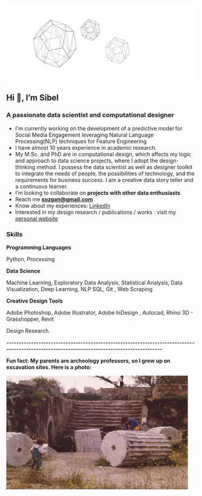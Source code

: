 
<img src="https://github.com/sibelyozgan/sibelyozgan/blob/main/gifsib3.gif" width="screen" height="200">

## Hi 👋, I’m Sibel
### A passionate data scientist and computational designer</h3>

- I'm currently working on the development of a predictive model for Social Media Engagement leveraging Natural Language Processing(NLP) techniques for Feature Engineering
- I have almost 10 years experience in academic research.
- My M.Sc. and PhD are in computational design, which affects my logic and approach to data science projects, where I adopt the design-thinking method. I possess the data scientist as well as designer toolkit to integrate the needs of people, the possibilities of technology, and the requirements for business success. I am a creative data story teller and a continuous learner.
- I’m looking to collaborate on **projects with other data enthusiasts**
- Reach me **sozgan@gmail.com**
- Know about my experiences: [LinkedIn](https://www.linkedin.com/in/sibelyozgan/)
- Interested in my design research / publications / works : visit my [personal website](https://sibelozgan.com)

### Skills

**Programming Languages**

Python, Processing

**Data Science**

Machine Learning,
Exploratory Data Analysis, Statistical
Analysis, Data Visualization,
Deep Learning, NLP
SQL, Git , Web Scraping

**Creative Design Tools**

Adobe Photoshop, Adobe Illustrator,
Adobe InDesign , Autocad, Rhino 3D -
Grasshopper, Revit

Design Research. 

**-------------------------------------------------------------------------------------------------------------------------------------------**

**Fun fact: My parents are archeology professors, so I grew up on excavation sites. Here is a photo:**

<img align="left" img src="https://github.com/sibelyozgan/sibelyozgan/blob/main/tas3.jpeg" width="480" height="300"/>

<!--
**sibelyozgan/sibelyozgan** is a ✨ _special_ ✨ repository because its `README.md` (this file) appears on your GitHub profile.

Here are some ideas to get you started:

- 🔭 I’m currently working on ...
- 🌱 I’m currently learning ...
- 👯 I’m looking to collaborate on ...
- 🤔 I’m looking for help with ...
- 💬 Ask me about ...
- 📫 How to reach me: ...
- 😄 Pronouns: ...
- ⚡ Fun fact: ...
<img src="https://github.com/sibelyozgan/sibelyozgan/blob/main/tas5.jpeg" width="450" height="270">
<img align="left" img src="https://github.com/sibelyozgan/sibelyozgan/blob/main/tas5.jpeg" width="480" height="270"/>
-->

